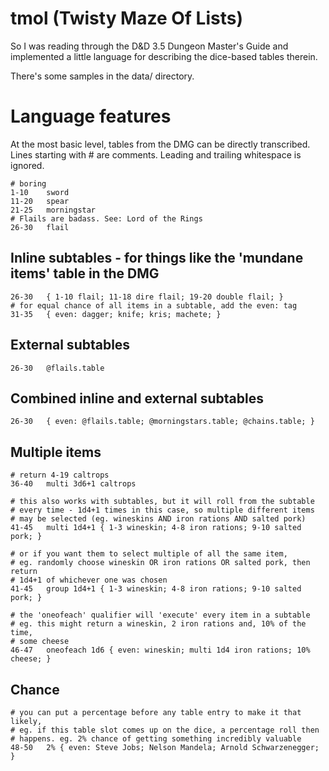 tmol (Twisty Maze Of Lists)
===========================

So I was reading through the D&D 3.5 Dungeon Master's Guide and implemented
a little language for describing the dice-based tables therein.

There's some samples in the data/ directory.

# Language features

At the most basic level, tables from the DMG can be directly transcribed.
Lines starting with # are comments. Leading and trailing whitespace is
ignored.

```
# boring
1-10	sword
11-20	spear
21-25	morningstar
# Flails are badass. See: Lord of the Rings
26-30	flail
```

## Inline subtables - for things like the 'mundane items' table in the DMG

```
26-30	{ 1-10 flail; 11-18 dire flail; 19-20 double flail; }
# for equal chance of all items in a subtable, add the even: tag
31-35	{ even: dagger; knife; kris; machete; }
```

## External subtables

```
26-30	@flails.table
```

## Combined inline and external subtables

```
26-30	{ even: @flails.table; @morningstars.table; @chains.table; }
```

## Multiple items

```
# return 4-19 caltrops
36-40	multi 3d6+1 caltrops

# this also works with subtables, but it will roll from the subtable
# every time - 1d4+1 times in this case, so multiple different items
# may be selected (eg. wineskins AND iron rations AND salted pork)
41-45	multi 1d4+1 { 1-3 wineskin; 4-8 iron rations; 9-10 salted pork; }

# or if you want them to select multiple of all the same item,
# eg. randomly choose wineskin OR iron rations OR salted pork, then return
# 1d4+1 of whichever one was chosen
41-45	group 1d4+1 { 1-3 wineskin; 4-8 iron rations; 9-10 salted pork; }

# the 'oneofeach' qualifier will 'execute' every item in a subtable
# eg. this might return a wineskin, 2 iron rations and, 10% of the time,
# some cheese
46-47	oneofeach 1d6 { even: wineskin; multi 1d4 iron rations; 10% cheese; }
```

## Chance

```
# you can put a percentage before any table entry to make it that likely,
# eg. if this table slot comes up on the dice, a percentage roll then
# happens. eg. 2% chance of getting something incredibly valuable
48-50	2% { even: Steve Jobs; Nelson Mandela; Arnold Schwarzenegger; }
```

